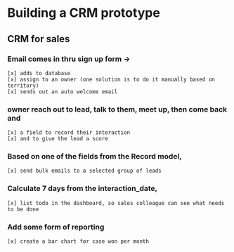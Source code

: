 # Building a CRM prototype

## CRM for sales

### Email comes in thru sign up form -> 
	[x] adds to database
	[x] assign to an owner (one solution is to do it manually based on territory) 
	[x] sends out an auto welcome email 

### owner reach out to lead, talk to them, meet up, then come back and 
	[x] a field to record their interaction 
	[x] and to give the lead a score

### Based on one of the fields from the Record model, 
	[x] send bulk emails to a selected group of leads

### Calculate 7 days from the interaction_date,
	[x] list todo in the dashboard, so sales colleague can see what needs to be done

### Add some form of reporting
    [x] create a bar chart for case won per month